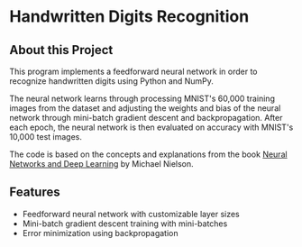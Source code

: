 # Handwritten Digits Recognition

## About this Project
This program implements a feedforward neural network in order to recognize handwritten digits using Python and NumPy.

The neural network learns through processing MNIST's 60,000 training images from the dataset and adjusting the weights and bias of the neural network through mini-batch gradient descent and backpropagation. After each epoch, the neural network is then evaluated on accuracy with MNIST's 10,000 test images.

The code is based on the concepts and explanations from the book [Neural Networks and Deep Learning](http://neuralnetworksanddeeplearning.com) by Michael Nielson.

## Features
- Feedforward neural network with customizable layer sizes
- Mini-batch gradient descent training with mini-batches
- Error minimization using backpropagation